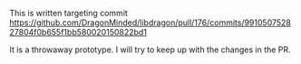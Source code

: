 This is written targeting commit https://github.com/DragonMinded/libdragon/pull/176/commits/991050752827804f0b655f1bb580020150822bd1

It is a throwaway prototype. I will try to keep up with the changes in the PR.
